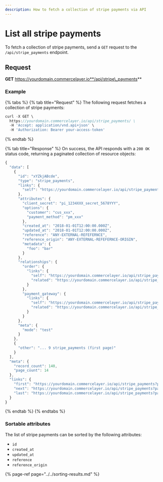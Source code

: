```yaml
---
description: How to fetch a collection of stripe payments via API
---
```


# List all stripe payments

To fetch a collection of stripe payments, send a `GET` request to the `/api/stripe_payments` endpoint.

## Request

**GET** https://yourdomain.commercelayer.io**/api/stripe\_payments**

### **Example**

{% tabs %}
{% tab title="Request" %}
The following request fetches a collection of stripe payments:

```javascript
curl -X GET \
  https://yourdomain.commercelayer.io/api/stripe_payments/ \
  -H 'Accept: application/vnd.api+json' \
  -H 'Authorization: Bearer your-access-token'
```
{% endtab %}

{% tab title="Response" %}
On success, the API responds with a `200 OK` status code, returning a paginated collection of resource objects:

```javascript
{
  "data": [
    {
      "id": "xYZkjABcde",
      "type": "stripe_payments",
      "links": {
        "self": "https://yourdomain.commercelayer.io/api/stripe_payments/xYZkjABcde"
      },
      "attributes": {
        "client_secret": "pi_1234XXX_secret_5678YYY",
        "options": {
          "customer": "cus_xxx",
          "payment_method": "pm_xxx"
        },
        "created_at": "2018-01-01T12:00:00.000Z",
        "updated_at": "2018-01-01T12:00:00.000Z",
        "reference": "ANY-EXTERNAL-REFEFERNCE",
        "reference_origin": "ANY-EXTERNAL-REFEFERNCE-ORIGIN",
        "metadata": {
          "foo": "bar"
        }
      },
      "relationships": {
        "order": {
          "links": {
            "self": "https://yourdomain.commercelayer.io/api/stripe_payments/xYZkjABcde/relationships/order",
            "related": "https://yourdomain.commercelayer.io/api/stripe_payments/xYZkjABcde/order"
          }
        },
        "payment_gateway": {
          "links": {
            "self": "https://yourdomain.commercelayer.io/api/stripe_payments/xYZkjABcde/relationships/payment_gateway",
            "related": "https://yourdomain.commercelayer.io/api/stripe_payments/xYZkjABcde/payment_gateway"
          }
        }
      },
      "meta": {
        "mode": "test"
      }
    },
    {
      "other": "... 9 stripe_payments (first page)"
    }
  ],
  "meta": {
    "record_count": 140,
    "page_count": 14
  },
  "links": {
    "first": "https://yourdomain.commercelayer.io/api/stripe_payments?page[number]=1&page[size]=10",
    "next": "https://yourdomain.commercelayer.io/api/stripe_payments?page[number]=2&page[size]=10",
    "last": "https://yourdomain.commercelayer.io/api/stripe_payments?page[number]=14&page[size]=10"
  }
}
```
{% endtab %}
{% endtabs %}

### Sortable attributes

The list of stripe payments can be sorted by the following attributes:

* `id`
* `created_at`
* `updated_at`
* `reference`
* `reference_origin`

{% page-ref page="../../sorting-results.md" %}

